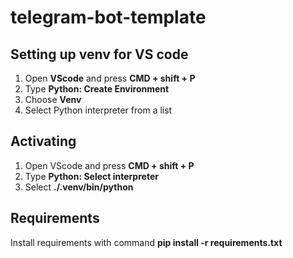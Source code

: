 # telegram-bot-template

## Setting up venv for VS code

1) Open **VScode** and press **CMD + shift + P**
2) Type **Python: Create Environment**
3) Choose **Venv**
4) Select Python interpreter from a list 

## Activating 

1) Open VScode and press **CMD + shift + P**
2) Type **Python: Select interpreter**
3) Select **./.venv/bin/python**

## Requirements

Install requirements with command **pip install -r requirements.txt**